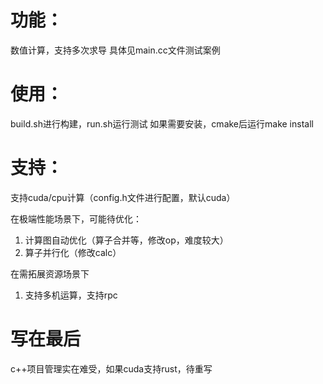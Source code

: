 # 功能：
数值计算，支持多次求导
具体见main.cc文件测试案例

# 使用：
build.sh进行构建，run.sh运行测试
如果需要安装，cmake后运行make install

# 支持：
支持cuda/cpu计算（config.h文件进行配置，默认cuda）

在极端性能场景下，可能待优化：
1. 计算图自动优化（算子合并等，修改op，难度较大）
2. 算子并行化（修改calc）

在需拓展资源场景下
1. 支持多机运算，支持rpc

# 写在最后
c++项目管理实在难受，如果cuda支持rust，待重写